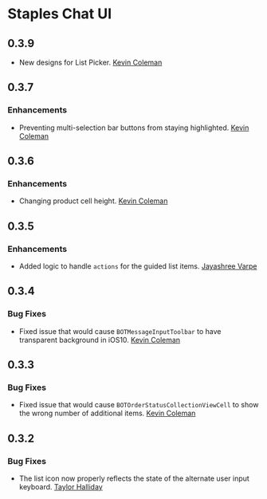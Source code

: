 # Staples Chat UI

## 0.3.9

* New designs for List Picker.
  [Kevin Coleman](https://github.com/kcoleman731)

## 0.3.7

### Enhancements

* Preventing multi-selection bar buttons from staying highlighted.
  [Kevin Coleman](https://github.com/kcoleman731)

## 0.3.6

### Enhancements

* Changing product cell height.
  [Kevin Coleman](https://github.com/kcoleman731)

## 0.3.5

### Enhancements

* Added logic to handle `actions` for the guided list items.
  [Jayashree Varpe](https://github.com/jayashree)

## 0.3.4

### Bug Fixes

* Fixed issue that would cause `BOTMessageInputToolbar` to have transparent background in iOS10.
  [Kevin Coleman](https://github.com/kcoleman731)

## 0.3.3

### Bug Fixes

* Fixed issue that would cause `BOTOrderStatusCollectionViewCell` to show the wrong number of additional items.
  [Kevin Coleman](https://github.com/kcoleman731)

## 0.3.2

### Bug Fixes  

* The list icon now properly reflects the state of the alternate user input keyboard.
  [Taylor Halliday](https://github.com/tayhalla)
